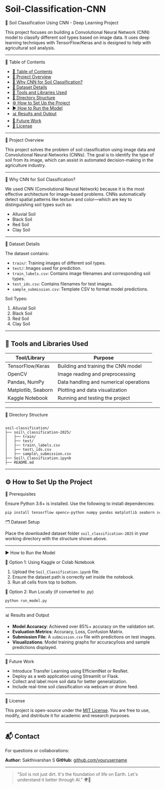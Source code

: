 # Soil-Classification-CNN

🌱 Soil Classification Using CNN - Deep Learning Project

This project focuses on building a Convolutional Neural Network (CNN) model to classify different soil types based on image data. It uses deep learning techniques with TensorFlow/Keras and is designed to help with agricultural soil analysis.

---

 📘 Table of Contents

- [📘 Table of Contents](#-table-of-contents)
- [🌟 Project Overview](#-project-overview)
- [🧠 Why CNN for Soil Classification?](#-why-cnn-for-soil-classification)
- [📂 Dataset Details](#-dataset-details)
- [🧰 Tools and Libraries Used](#-tools-and-libraries-used)
- [📁 Directory Structure](#-directory-structure)
- [⚙️ How to Set Up the Project](#️-how-to-set-up-the-project)
- [▶️ How to Run the Model](#️-how-to-run-the-model)
- [📊 Results and Output](#-results-and-output)
- [🚀 Future Work](#-future-work)
- [📄 License](#-license)

---

 🌟 Project Overview

This project solves the problem of soil classification using image data and Convolutional Neural Networks (CNNs). The goal is to identify the type of soil from its image, which can assist in automated decision-making in the agriculture industry.

---

 🧠 Why CNN for Soil Classification?

We used CNN (Convolutional Neural Network) because it is the most effective architecture for image-based problems. CNNs automatically detect spatial patterns like texture and color—which are key to distinguishing soil types such as:

- Alluvial Soil
- Black Soil
- Red Soil
- Clay Soil

---

 📂 Dataset Details

The dataset contains:

- `train/`: Training images of different soil types.
- `test/`: Images used for prediction.
- `train_labels.csv`: Contains image filenames and corresponding soil types.
- `test_ids.csv`: Contains filenames for test images.
- `sample_submission.csv`: Template CSV to format model predictions.

Soil Types:
1. Alluvial Soil  
2. Black Soil  
3. Red Soil  
4. Clay Soil

---

## 🧰 Tools and Libraries Used

| Tool/Library   | Purpose                                 |
|----------------|------------------------------------------|
| TensorFlow/Keras | Building and training the CNN model    |
| OpenCV         | Image reading and preprocessing          |
| Pandas, NumPy  | Data handling and numerical operations   |
| Matplotlib, Seaborn | Plotting and data visualization  |
| Kaggle Notebook | Running and testing the project         |

---

 📁 Directory Structure

```

soil-classification/
├── soil\_classification-2025/
│   ├── train/
│   ├── test/
│   ├── train\_labels.csv
│   ├── test\_ids.csv
│   ├── sample\_submission.csv
├── Soil\_Classification.ipynb
├── README.md

````

---

## ⚙️ How to Set Up the Project

 🐍 Prerequisites

Ensure Python 3.6+ is installed. Use the following to install dependencies:

```bash
pip install tensorflow opencv-python numpy pandas matplotlib seaborn scikit-learn Pillow
````

 🗂️ Dataset Setup

Place the downloaded dataset folder `soil_classification-2025` in your working directory with the structure shown above.

---

 ▶️ How to Run the Model

 📍 Option 1: Using Kaggle or Colab Notebook

1. Upload the `Soil_Classification.ipynb` file.
2. Ensure the dataset path is correctly set inside the notebook.
3. Run all cells from top to bottom.

📍 Option 2: Run Locally (if converted to .py)

```bash
python run_model.py
```

---

 📊 Results and Output

* **Model Accuracy**: Achieved over 85%+ accuracy on the validation set.
* **Evaluation Metrics**: Accuracy, Loss, Confusion Matrix.
* **Submission File**: A `submission.csv` file with predictions on test images.
* **Visualizations**: Model training graphs for accuracy/loss and sample predictions displayed.

---

 🚀 Future Work

* Introduce Transfer Learning using EfficientNet or ResNet.
* Deploy as a web application using Streamlit or Flask.
* Collect and label more soil data for better generalization.
* Include real-time soil classification via webcam or drone feed.

---

📄 License

This project is open-source under the [MIT License](LICENSE). You are free to use, modify, and distribute it for academic and research purposes.

---

## 📬 Contact

For questions or collaborations:

**Author:** Sakthivarshan S
**GitHub:** [github.com/yourusername](https://github.com/sakthivarshans)


---

> "Soil is not just dirt. It's the foundation of life on Earth. Let's understand it better through AI." 🌍🧠

```



